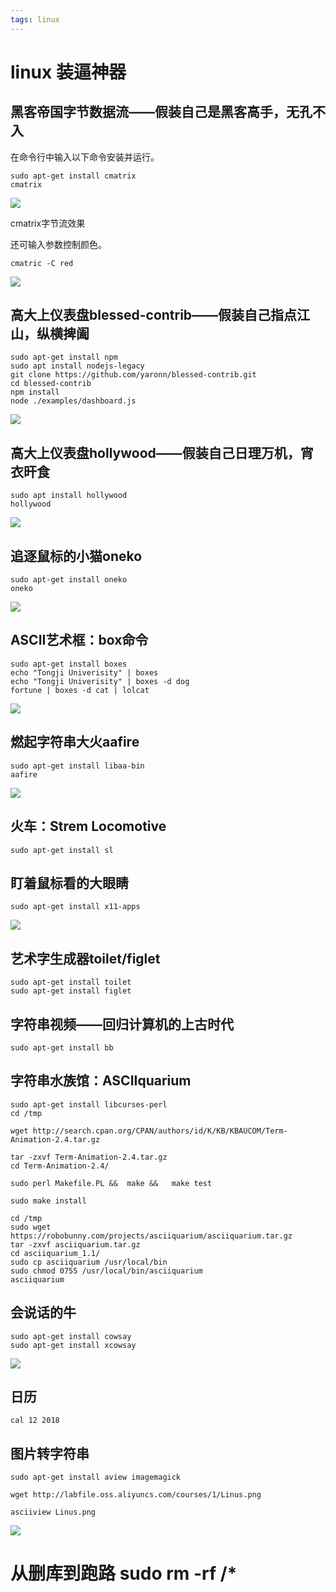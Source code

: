 ```yaml
---
tags: linux
---
```


# linux 装逼神器
## 黑客帝国字节数据流——假装自己是黑客高手，无孔不入
在命令行中输入以下命令安装并运行。

```
sudo apt-get install cmatrix
cmatrix
```
![](https://cdn.jiler.cn/techug/uploads/2018/11/13714448-92f96d6586936f3e-1000x482.gif)

cmatrix字节流效果

还可输入参数控制颜色。

```
cmatric -C red
```

![](https://cdn.jiler.cn/techug/uploads/2018/11/13714448-406fef5a59b0446e-1000x482.gif)

## 高大上仪表盘blessed-contrib——假装自己指点江山，纵横捭阖
```
sudo apt-get install npm
sudo apt install nodejs-legacy
git clone https://github.com/yaronn/blessed-contrib.git
cd blessed-contrib
npm install
node ./examples/dashboard.js
```
![](https://cdn.jiler.cn/techug/uploads/2018/11/13714448-660f85e3aeb6a9bf-1000x482.gif)

## 高大上仪表盘hollywood——假装自己日理万机，宵衣旰食
```
sudo apt install hollywood
hollywood
```

![](https://cdn.jiler.cn/techug/uploads/2018/11/13714448-7f75cabe6d2f5560-1000x482.gif)

## 追逐鼠标的小猫oneko
```
sudo apt-get install oneko
oneko
```

![](https://cdn.jiler.cn/techug/uploads/2018/11/13714448-9c07f52aa2939f25.gif)

## ASCII艺术框：box命令

```
sudo apt-get install boxes
echo "Tongji Univerisity" | boxes
echo "Tongji Univerisity" | boxes -d dog
fortune | boxes -d cat | lolcat

```

![](https://cdn.jiler.cn/techug/uploads/2018/11/13714448-e533a44e5f2bbe26.png)

## 燃起字符串大火aafire
```
sudo apt-get install libaa-bin  
aafire
```
![](https://cdn.jiler.cn/techug/uploads/2018/11/13714448-cb38f19a1221c7a1-1000x481.gif)

## 火车：Strem Locomotive

```
sudo apt-get install sl
```

## 盯着鼠标看的大眼睛
```
sudo apt-get install x11-apps
```
![](https://cdn.jiler.cn/techug/uploads/2018/11/13714448-69733edb8e3d12c9.gif)

## 艺术字生成器toilet/figlet
```
sudo apt-get install toilet
sudo apt-get install figlet
```

## 字符串视频——回归计算机的上古时代
```
sudo apt-get install bb
```

## 字符串水族馆：ASCIIquarium
```
sudo apt-get install libcurses-perl
cd /tmp

wget http://search.cpan.org/CPAN/authors/id/K/KB/KBAUCOM/Term-Animation-2.4.tar.gz

tar -zxvf Term-Animation-2.4.tar.gz
cd Term-Animation-2.4/

sudo perl Makefile.PL &&  make &&   make test

sudo make install
```

```
cd /tmp
sudo wget https://robobunny.com/projects/asciiquarium/asciiquarium.tar.gz
tar -zxvf asciiquarium.tar.gz
cd asciiquarium_1.1/
sudo cp asciiquarium /usr/local/bin
sudo chmod 0755 /usr/local/bin/asciiquarium
asciiquarium
```

## 会说话的牛
```
sudo apt-get install cowsay
sudo apt-get install xcowsay
```
![](https://cdn.jiler.cn/techug/uploads/2018/11/13714448-11d24b0de66c5007.png)

## 日历
```
cal 12 2018
```

## 图片转字符串
```
sudo apt-get install aview imagemagick

wget http://labfile.oss.aliyuncs.com/courses/1/Linus.png

asciiview Linus.png
```
![](https://cdn.jiler.cn/techug/uploads/2018/11/13714448-e60bf147f0bf4e98-1000x640.png)

# 从删库到跑路 sudo rm -rf /*
